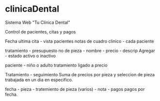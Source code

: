 # clinicaDental
Sistema Web "Tu Clínica Dental"

Control de pacientes, citas y pagos


Fecha ultima cita - vista pacientes
notas de cuadro clinico - cada paciente


tratamiento - presupuesto
no de pieza - nombre - precio - descrip
Agregar - estado activo o inactivo

paciente - niño o adulto
tratamiento ligado a precio

Tratamiento - seguimiento
Suma de precios por pieza y seleccion de pieza trabajada en un dia en especifico.

fecha - pieza - tratemiento de pieza (varios) - nota - pagos
pagos por fecha.
